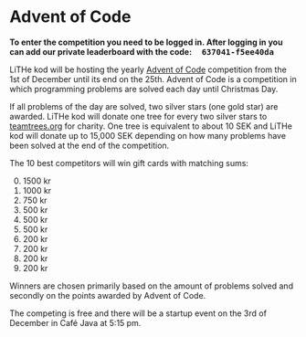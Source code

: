 # Advent of Code

**To enter the competition you need to be logged in. After logging in you can add our private leaderboard with the code: <span style="font-family:
 monospace; background-color: var(--link-color); color:
 var(--background-color); padding-left: 1em; padding-right:
 1em;">637041-f5ee40da</span>**

LiTHe kod will be hosting the yearly [Advent of Code](https://adventofcode.com/)
competition from the 1st of December until its end on the 25th. Advent of Code
is a competition in which programming problems are solved each day until
Christmas Day.

If all problems of the day are solved, two silver stars (one gold star)
are awarded. LiTHe kod will donate one tree for every two silver stars to
[teamtrees.org](https://www.teamtrees.org) for charity. One tree is equivalent
to about 10 SEK and LiTHe kod will donate up to 15,000 SEK depending on how
many problems have been solved at the end of the competition.

The 10 best competitors will win gift cards with matching sums:

<ol start="0">
<li> 1500 kr </li>
<li> 1000 kr </li>
<li> 750 kr </li>
<li> 500 kr </li>
<li> 500 kr </li>
<li> 500 kr </li>
<li> 200 kr </li>
<li> 200 kr </li>
<li> 200 kr </li>
<li> 200 kr </li>
</ol>

Winners are chosen primarily based on the amount of problems solved and
secondly on the points awarded by Advent of Code.

The competing is free and there will be a startup event on the 3rd of December
in Café Java at 5:15 pm.
